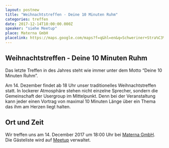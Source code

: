 ```yaml
---
layout: postnew
title: "Weihnachtstreffen - Deine 10 Minuten Ruhm"
categories: treffen
date: 2017-12-14T18:00:00.000Z
speaker: "siehe Meetup"
place: Materna GmbH
placelink: https://maps.google.com/maps?f=q&hl=en&q=Schweriner+Stra%C3%9Fe+1%2C+Dresden%2C+de
---
```


## Weihnachtstreffen - Deine 10 Minuten Ruhm
<p>Das letzte Treffen in des Jahres steht wie immer unter dem Motto “Deine 10 Minuten Ruhm”.</p> <p>Am 14. Dezember findet ab 18 Uhr unser traditionelles Weihnachtstreffen statt. In lockerer Atmosphäre stehen nicht einzelne Sprecher, sondern die Gemeinschaft der Usergroup im Mittelpunkt. Denn bei der Veranstaltung kann jeder einen Vortrag von maximal 10 Minuten Länge über ein Thema das ihm am Herzen liegt halten.</p> 

## Ort und Zeit
Wir treffen uns am 14. December 2017 um 18:00 Uhr bei [Materna GmbH](https://maps.google.com/maps?f=q&hl=en&q=Schweriner+Stra%C3%9Fe+1%2C+Dresden%2C+de).  
Die Gästeliste wird auf [Meetup](https://www.meetup.com/NET-User-Group-Dresden/events/245636321/) verwaltet.
